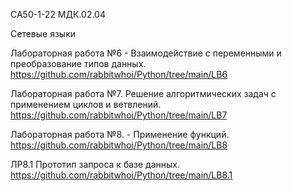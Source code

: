 СА50-1-22 МДК.02.04

Сетевые языки 


Лабораторная работа №6 - Взаимодействие с переменными и преобразование типов данных.
https://github.com/rabbitwhoi/Python/tree/main/LB6

Лабораторная работа №7. Решение алгоритмических задач с применением циклов и ветвлений.
https://github.com/rabbitwhoi/Python/tree/main/LB7

Лабораторная работа №8. - Применение функций.  
https://github.com/rabbitwhoi/Python/tree/main/LB8

ЛР8.1 Прототип запроса к базе данных.
https://github.com/rabbitwhoi/Python/tree/main/LB8.1

